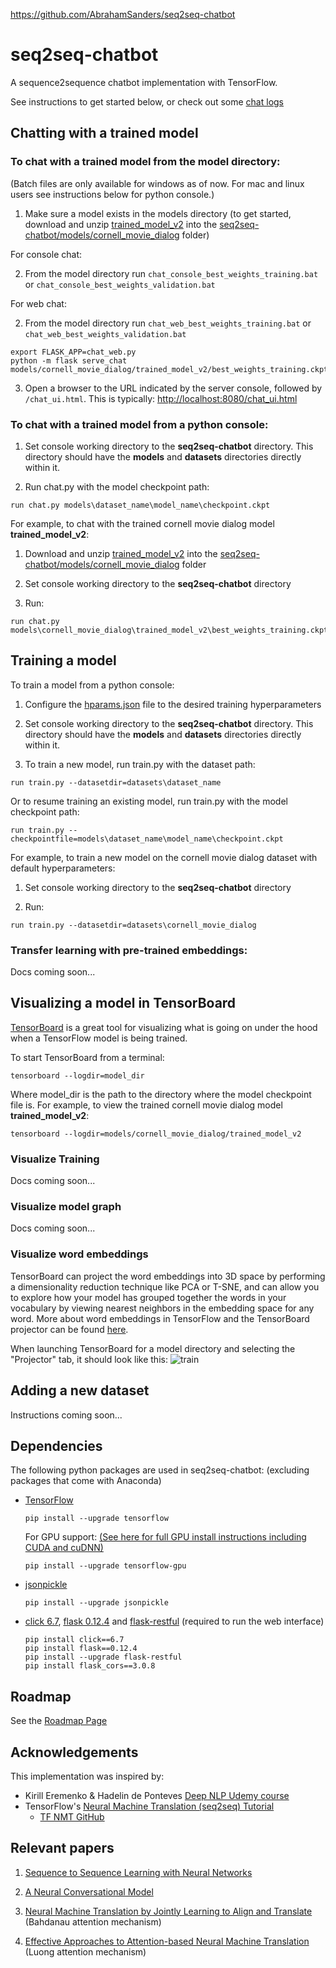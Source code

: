 https://github.com/AbrahamSanders/seq2seq-chatbot

# seq2seq-chatbot
A sequence2sequence chatbot implementation with TensorFlow.

See instructions to get started below, or check out some [chat logs](seq2seq-chatbot/models/cornell_movie_dialog/trained_model_v2/chat_logs)

## Chatting with a trained model
### To chat with a trained model from the model directory:

(Batch files are only available for windows as of now. For mac and linux users see instructions below for python console.)

1. Make sure a model exists in the models directory (to get started, download and unzip [trained_model_v2](seq2seq-chatbot/models/cornell_movie_dialog/README.md) into the [seq2seq-chatbot/models/cornell_movie_dialog](seq2seq-chatbot/models/cornell_movie_dialog) folder)

For console chat:

2. From the model directory run `chat_console_best_weights_training.bat` or `chat_console_best_weights_validation.bat`

For web chat:

2. From the model directory run `chat_web_best_weights_training.bat` or `chat_web_best_weights_validation.bat`
```shell
export FLASK_APP=chat_web.py
python -m flask serve_chat models/cornell_movie_dialog/trained_model_v2/best_weights_training.ckpt
```

3. Open a browser to the URL indicated by the server console, followed by `/chat_ui.html`. This is typically: [http://localhost:8080/chat_ui.html](http://localhost:8080/chat_ui.html)

### To chat with a trained model from a python console:

1. Set console working directory to the **seq2seq-chatbot** directory. This directory should have the **models** and **datasets** directories directly within it.

2. Run chat.py with the model checkpoint path:
```shell
run chat.py models\dataset_name\model_name\checkpoint.ckpt
```

For example, to chat with the trained cornell movie dialog model **trained_model_v2**:

1. Download and unzip [trained_model_v2](seq2seq-chatbot/models/cornell_movie_dialog/README.md) into the [seq2seq-chatbot/models/cornell_movie_dialog](seq2seq-chatbot/models/cornell_movie_dialog) folder

2. Set console working directory to the **seq2seq-chatbot** directory

3. Run:
```shell
run chat.py models\cornell_movie_dialog\trained_model_v2\best_weights_training.ckpt
```

## Training a model
To train a model from a python console:

1. Configure the [hparams.json](seq2seq-chatbot/hparams.json) file to the desired training hyperparameters

2. Set console working directory to the **seq2seq-chatbot** directory. This directory should have the **models** and **datasets** directories directly within it.

3. To train a new model, run train.py with the dataset path:
```shell
run train.py --datasetdir=datasets\dataset_name
```

Or to resume training an existing model, run train.py with the model checkpoint path:
```shell
run train.py --checkpointfile=models\dataset_name\model_name\checkpoint.ckpt
```

For example, to train a new model on the cornell movie dialog dataset with default hyperparameters:

1. Set console working directory to the **seq2seq-chatbot** directory

2. Run:
```shell
run train.py --datasetdir=datasets\cornell_movie_dialog
```


### Transfer learning with pre-trained embeddings:
Docs coming soon...

## Visualizing a model in TensorBoard
[TensorBoard](https://www.tensorflow.org/programmers_guide/summaries_and_tensorboard) is a great tool for visualizing what is going on under the hood when a TensorFlow model is being trained.

To start TensorBoard from a terminal:
```shell
tensorboard --logdir=model_dir
```

Where model_dir is the path to the directory where the model checkpoint file is. For example, to view the trained cornell movie dialog model **trained_model_v2**:
```shell
tensorboard --logdir=models/cornell_movie_dialog/trained_model_v2
```

### Visualize Training
Docs coming soon...

### Visualize model graph
Docs coming soon...

### Visualize word embeddings
TensorBoard can project the word embeddings into 3D space by performing a dimensionality reduction technique like PCA or T-SNE, and can allow you to explore how your model has grouped together the words in your vocabulary by viewing nearest neighbors in the embedding space for any word.
More about word embeddings in TensorFlow and the TensorBoard projector can be found [here](https://www.tensorflow.org/programmers_guide/embedding).

When launching TensorBoard for a model directory and selecting the "Projector" tab, it should look like this:
![train](doc_files/tensorboard_projector.png "train")

## Adding a new dataset
Instructions coming soon...

## Dependencies
The following python packages are used in seq2seq-chatbot:
(excluding packages that come with Anaconda)

- [TensorFlow](https://www.tensorflow.org/)
    ```shell
    pip install --upgrade tensorflow
    ```
    For GPU support: [(See here for full GPU install instructions including CUDA and cuDNN)](https://www.tensorflow.org/install/)
    ```shell
    pip install --upgrade tensorflow-gpu
    ```

- [jsonpickle](https://jsonpickle.github.io/)
    ```shell
    pip install --upgrade jsonpickle
    ```

- [click 6.7](https://palletsprojects.com/p/click/), [flask 0.12.4](http://flask.pocoo.org/) and [flask-restful](https://flask-restful.readthedocs.io/en/latest/) (required to run the web interface)
    ```shell
    pip install click==6.7
    pip install flask==0.12.4
    pip install --upgrade flask-restful
    pip install flask_cors==3.0.8
    ```

## Roadmap
See the [Roadmap Page](doc_files/roadmap.md)
  
## Acknowledgements
This implementation was inspired by:
- Kirill Eremenko & Hadelin de Ponteves [Deep NLP Udemy course](https://www.udemy.com/chatbot/)
- TensorFlow's [Neural Machine Translation (seq2seq) Tutorial](https://www.tensorflow.org/tutorials/seq2seq)
  - [TF NMT GitHub](https://github.com/tensorflow/nmt)
  
## Relevant papers
1. [Sequence to Sequence Learning with Neural Networks](https://arxiv.org/abs/1409.3215)

2. [A Neural Conversational Model](https://arxiv.org/abs/1506.05869)

3. [Neural Machine Translation by Jointly Learning to Align and Translate](https://arxiv.org/abs/1409.0473) (Bahdanau attention mechanism)

4. [Effective Approaches to Attention-based Neural Machine Translation](https://arxiv.org/abs/1508.04025) (Luong attention mechanism)
